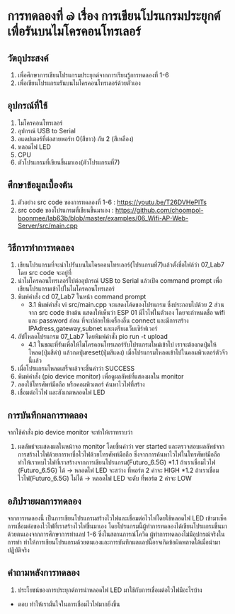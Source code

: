 # การทดลองที่ ๗ เรื่อง การเขียนโปรแกรมประยุกต์เพื่อรันบนไมโครคอนโทรเลอร์

## วัตถุประสงค์
1. เพื่อศึกษาการเขียนโปรแกรมประยุกต์จากการเรียนรู้การทดลองที่ 1-6
2. เพื่อเขียนโปรแกรมรันบนไมโครคอนโทรเลอร์ด้วยตัวเอง
## อุปกรณ์ที่ใช้
1. ไมโครคอนโทรเลอร์
2. อุปกรณ์ USB to Serial
3. อแดปเตอร์ที่ต่อสายพอร์ท 0(สีขาว) กับ 2 (สีเหลือง)
4. หลอดไฟ LED
5. CPU
6. ตัวโปรแกรมที่เขียนขึ้นมาเอง(ตัวโปรแกรมที่7)
 
## ศึกษาข้อมูลเบื้องต้น
1. ตัวอย่าง src code ของการทดลองที่ 1-6 : https://youtu.be/T26DVHePlTs
2. src code ของโปรแกรมที่เขียนขึ้นมาเอง : https://github.com/choompol-boonmee/lab63b/blob/master/examples/06_Wifi-AP-Web-Server/src/main.cpp

## วิธีการทำการทดลอง
1. เขียนโปรแกรมที่จะนำไปรันบนไมโครคอนโทรเลอร์(โปรแกรมที่7)แล้วตั้งชื่อไฟล์ว่า 07_Lab7 โดย src code จะอยู่ที่
2. นำไมโครคอนโทรเลอร์ไปต่ออุปกรณ์ USB to Serial แล้วเปิด command prompt เพื่อเขียนโปรแกรมเข้าไปในไมโครคอนโทรเลอร์
3. พิมพ์คำสั่ง cd 07_Lab7 ในหน้า command prompt
    * 3.1 พิมพ์คำสั่ง vi src/main.cpp จะแสดงโค้ดของโปรแกรม ซึ่งประกอบไปด้วย 2 ส่วน
        จาก src code ข้างต้น แสดงให้เห็นว่า ESP 01 มีไวไฟในตัวเอง โดยจะกำหนดชื่อ wifi และ password ก่อน ที่จะปล่อยให้เครื่องอื่น connect และมีการสร้าง IPAdress,gateway,subnet และเตรียมเว็บเซิร์ฟเวอร์
4. อัปโหลดโปรแกรม 07_Lab7 โดยพิมพ์คำสั่ง pio run -t upload
    * 4.1 ในขณะที่รันเพื่อให้ไมโครคอนโทรเลอร์รับโปรแกรมใหม่เข้าไป เราจะต้องกดปุ่มให้โหลด(ปุ่มสีดำ) แล้วกดปุ่มreset(ปุ่มสีแดง) เมื่อโปรแกรมโหลดเข้าไปในคอมพิวเตอร์ตัวจิ๋วนี้แล้ว
5. เมื่อโปรแกรมโหลดเสร็จแล้วจะขึ้นคำว่า SUCCESS 
6. พิมพ์คำสั่ง (pio device monitor) เพื่อดูผลลัพธ์ที่แสดงผลใน monitor
7. ลองใช้โทรศัพท์มือถือ หรือคอมพิวเตอร์ ค้นหาไวไฟที่สร้าง 
8. เชื่อมต่อไวไฟ และสังเกตหลอดไฟ LED
   
## การบันทึกผลการทดลอง
จากใช้คำสั่ง pio device monitor จะทำให้เราทราบว่า
1. ผลลัพธ์จะแสดงผลในหน้าจอ monitor โดยขึ้นคำว่า ver started และตรวจสอบผลลัพธ์จากการสร้างไวไฟด้วยการหาชื่อไวไฟด้วยโทรศัพท์มือถือ ซึ่งจากการค้นหาไวไฟในโทรศัพท์มือถือ ทำให้เราพบไวไฟที่เราสร้างจากการเขียนโปรแกรม(Futuro_6.5G)
  *1.1 ถ้าเราเชื่อมไวไฟ (Futuro_6.5G) ได้ -> หลอดไฟ LED จะสว่าง ที่พอร์ต 2 ค่าจะ HIGH 
  *1.2 ถ้าเราเชื่อมไวไฟ(Futuro_6.5G) ไม่ได้ -> หลอดไฟ LED จะดับ ที่พอร์ต 2 ค่าจะ LOW

## อภิปรายผลการทดลอง
จากการทดลองนี้ เป็นการเขียนโปรแกรมสร้างไวไฟและเชื่อมต่อไวไฟโดยใช้หลอดไฟ LED เข้ามาเช็คการเชื่อมต่อของไวไฟที่เราสร้างไวไฟขึ้นมาเอง โดยโปรแกรมนี้ผู้ทำการทดลองได้เขียนโปรแกรมขึ้นมาด้วยตนเองจากการศึกษาการทำแลป 1-6 ซึ่งในสถานการณ์โควิด ผู้ทำการทดลองไม่มีอุปกรณ์จริงในการทำ ทำให้การเขียนโปรแกรมด้วยตนเองและการบันทึกผลแลปนี้อาจเกิดข้อผิดพลาดได้เมื่อนำมาปฏิบัติจริง
## คำถามหลังการทดลอง
1. ประโยชน์ของการประยุกต์การนำหลอดไฟ LED มาใช้กับการเชื่อมต่อไวไฟมีอะไรบ้าง
* ตอบ ทำให้เรามั่นใจในการเชื่อมไวไฟมากยิ่งขึ้น
